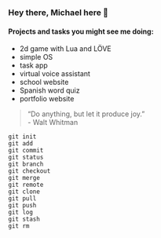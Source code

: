 ### Hey there, Michael here 👋

#### Projects and tasks you might see me doing:
- 2d game with Lua and LÖVE
- simple OS
- task app
- virtual voice assistant
- school website
- Spanish word quiz
- portfolio website 

> “Do anything, but let it produce joy.”  
\- Walt Whitman

```
git init
git add
git commit
git status
git branch
git checkout
git merge
git remote
git clone
git pull
git push
git log
git stash
git rm
```

